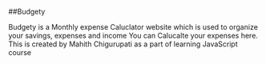 ##Budgety

Budgety is a Monthly expense Caluclator website which is used to organize your savings, expenses and income 
You can Calucalte your expenses here.
This is created by Mahith Chigurupati as a part of learning JavaScript course 
